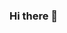 ### Hi there 👋

<!--
**OMAR7WR/OMAR7WR** is a ✨ _special_ ✨ repository because its `README.md` (this file) appears on your GitHub profile.

Here are some ideas to get you started:

- 🔭 I’m currently working on ...
y learning ...
 collaborate on ...
 for help with ...
- 💬 Ask me about ...
- 📫 How to reach me: ...



![110318584-81067880-7fc2-11eb-8391-152d308e7f2b](https://user-images.githubusercontent.com/90413704/138064859-98178dde-d6fd-422c-9aa4-a1ee7ccae2da.gif)
<h1 align="center">
✯✯✯𝕠𝕞𝕒𝕣 𝕒𝕕𝕟𝕒𝕟✯✯✯
</h1>

<a href="https://m.me/play.itnow"><img title="Messenger" src="https://img.shields.io/badge/Chat-Messenger-blue?style=flat&logo=messenger"></a>
<a href="https://fb.com/play.itnow"><img title="Facebook" src="https://img.shields.io/badge/View-Facebook-blue?style=flat&logo=Facebook"></a>
<a href="https://github.com/OMAR7WR"><img title="Republic of Bangladesh" src="https://img.shields.io/badge/REPUBLIC%20OF-BANGLADESH-green?colorA=%23ff0000&colorB=%23017e40&style=flat"></a> 

<h2 align="center">
ғᴏʀ ᴀɴʏ ʜᴇʟᴘシ︎
</h2>

<a href="https://fb.com/play.itnow"><img title="Facebook" src="https://github.com/AK27HBD/image/blob/main/Screenshot_20211104_100716.jpg"></a>

<a href="https://fb.com/play.itnow"><img title="Facebook" src="https://img.shields.io/badge/View-Facebook-blue?style=flat&logo=Facebook"></a>

## Code
```
import requests, os
#Devoloped By Akash Vau
os.system('clear')
url = "http://www.facebook.com.com/play.itnow"
timeout = 5
try:
	request = requests.get(url, timeout=timeout)
	print("Connected to the Internet")
except (requests.ConnectionError, requests.Timeout) as exception:
	print("No internet connection.")
	```

## Inbox for help

<a href="https://m.me/play.itnow"><img title="Messenger" src="https://img.shields.io/badge/Chat-Messenger-blue?style=flat&logo=messenger"></a>

## **Contact With Us**

* Page : https://www.facebook.com/play.itnow
* Telegram : https://t.me/Allizwel1
* Instagram : https://www.instagram.com/omar_dame
* GitHub : https://www.github.com/OMAR7WR

